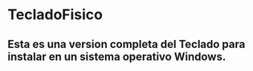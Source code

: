 # TecladoFisico

## Esta es una version completa del Teclado para instalar en un sistema operativo Windows.
